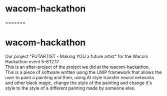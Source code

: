 # wacom-hackathon
=======
# wacom-hackathon  
Our project "FUTARTIST - Making YOU a future artist" for the Wacom Hackathon event 5-6.12.17  
This is an after-project of the project we did at the wacom-hackathon.  
This is a piece of software written using the UWP framework that allows the user to paint a painting and then, using AI style transfer neural networks and other black magic, change the style of the painting and change it's style to the style of a different painting made by someone else.
